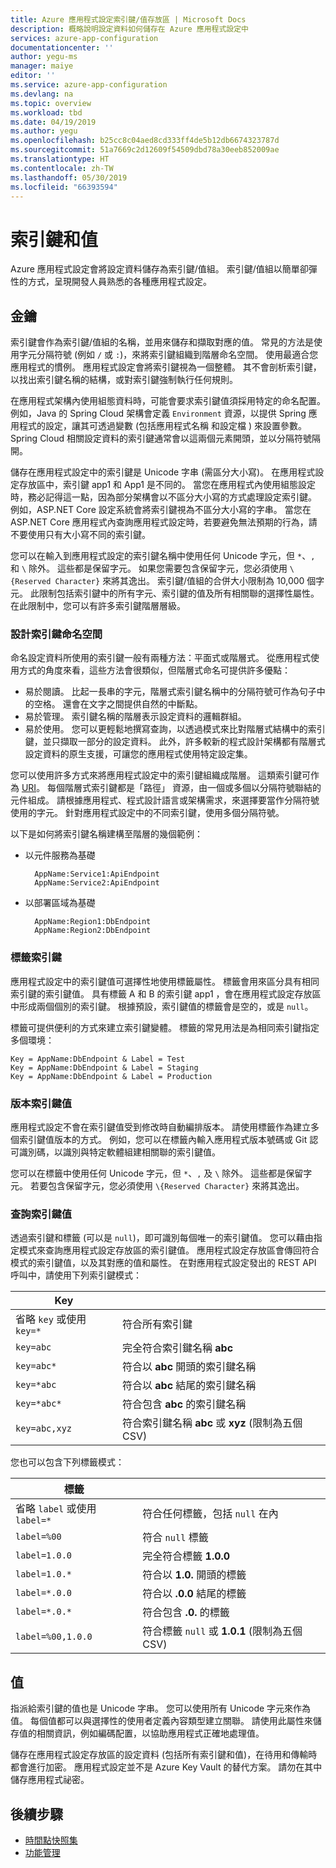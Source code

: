 ```yaml
---
title: Azure 應用程式設定索引鍵/值存放區 | Microsoft Docs
description: 概略說明設定資料如何儲存在 Azure 應用程式設定中
services: azure-app-configuration
documentationcenter: ''
author: yegu-ms
manager: maiye
editor: ''
ms.service: azure-app-configuration
ms.devlang: na
ms.topic: overview
ms.workload: tbd
ms.date: 04/19/2019
ms.author: yegu
ms.openlocfilehash: b25cc8c04aed8cd333ff4de5b12db6674323787d
ms.sourcegitcommit: 51a7669c2d12609f54509dbd78a30eeb852009ae
ms.translationtype: HT
ms.contentlocale: zh-TW
ms.lasthandoff: 05/30/2019
ms.locfileid: "66393594"
---
```

# <a name="keys-and-values"></a>索引鍵和值

Azure 應用程式設定會將設定資料儲存為索引鍵/值組。 索引鍵/值組以簡單卻彈性的方式，呈現開發人員熟悉的各種應用程式設定。

## <a name="keys"></a>金鑰

索引鍵會作為索引鍵/值組的名稱，並用來儲存和擷取對應的值。 常見的方法是使用字元分隔符號 (例如 `/` 或 `:`)，來將索引鍵組織到階層命名空間。 使用最適合您應用程式的慣例。 應用程式設定會將索引鍵視為一個整體。 其不會剖析索引鍵，以找出索引鍵名稱的結構，或對索引鍵強制執行任何規則。

在應用程式架構內使用組態資料時，可能會要求索引鍵值須採用特定的命名配置。 例如，Java 的 Spring Cloud 架構會定義 `Environment` 資源，以提供 Spring 應用程式的設定，讓其可透過變數 (包括應用程式名稱  和設定檔  ) 來設置參數。 Spring Cloud 相關設定資料的索引鍵通常會以這兩個元素開頭，並以分隔符號隔開。

儲存在應用程式設定中的索引鍵是 Unicode 字串 (需區分大小寫)。 在應用程式設定存放區中，索引鍵 app1  和 App1  是不同的。 當您在應用程式內使用組態設定時，務必記得這一點，因為部分架構會以不區分大小寫的方式處理設定索引鍵。 例如，ASP.NET Core 設定系統會將索引鍵視為不區分大小寫的字串。 當您在 ASP.NET Core 應用程式內查詢應用程式設定時，若要避免無法預期的行為，請不要使用只有大小寫不同的索引鍵。

您可以在輸入到應用程式設定的索引鍵名稱中使用任何 Unicode 字元，但 `*`、`,` 和 `\` 除外。 這些都是保留字元。 如果您需要包含保留字元，您必須使用 `\{Reserved Character}` 來將其逸出。 索引鍵/值組的合併大小限制為 10,000 個字元。 此限制包括索引鍵中的所有字元、索引鍵的值及所有相關聯的選擇性屬性。 在此限制中，您可以有許多索引鍵階層層級。

### <a name="design-key-namespaces"></a>設計索引鍵命名空間

命名設定資料所使用的索引鍵一般有兩種方法：平面式或階層式。 從應用程式使用方式的角度來看，這些方法會很類似，但階層式命名可提供許多優點：

* 易於閱讀。 比起一長串的字元，階層式索引鍵名稱中的分隔符號可作為句子中的空格。 還會在文字之間提供自然的中斷點。
* 易於管理。 索引鍵名稱的階層表示設定資料的邏輯群組。
* 易於使用。 您可以更輕鬆地撰寫查詢，以透過模式來比對階層式結構中的索引鍵，並只擷取一部分的設定資料。 此外，許多較新的程式設計架構都有階層式設定資料的原生支援，可讓您的應用程式使用特定設定集。

您可以使用許多方式來將應用程式設定中的索引鍵組織成階層。 這類索引鍵可作為 [URI](https://en.wikipedia.org/wiki/Uniform_Resource_Identifier)。 每個階層式索引鍵都是「路徑」  資源，由一個或多個以分隔符號聯結的元件組成。 請根據應用程式、程式設計語言或架構需求，來選擇要當作分隔符號使用的字元。 針對應用程式設定中的不同索引鍵，使用多個分隔符號。

以下是如何將索引鍵名稱建構至階層的幾個範例：

* 以元件服務為基礎

        AppName:Service1:ApiEndpoint
        AppName:Service2:ApiEndpoint

* 以部署區域為基礎

        AppName:Region1:DbEndpoint
        AppName:Region2:DbEndpoint

### <a name="label-keys"></a>標籤索引鍵

應用程式設定中的索引鍵值可選擇性地使用標籤屬性。 標籤會用來區分具有相同索引鍵的索引鍵值。 具有標籤 A  和 B  的索引鍵 app1  ，會在應用程式設定存放區中形成兩個個別的索引鍵。 根據預設，索引鍵值的標籤會是空的，或是 `null`。

標籤可提供便利的方式來建立索引鍵變體。 標籤的常見用法是為相同索引鍵指定多個環境：

    Key = AppName:DbEndpoint & Label = Test
    Key = AppName:DbEndpoint & Label = Staging
    Key = AppName:DbEndpoint & Label = Production

### <a name="version-key-values"></a>版本索引鍵值

應用程式設定不會在索引鍵值受到修改時自動編排版本。 請使用標籤作為建立多個索引鍵值版本的方式。 例如，您可以在標籤內輸入應用程式版本號碼或 Git 認可識別碼，以識別與特定軟體組建相關聯的索引鍵值。

您可以在標籤中使用任何 Unicode 字元，但 `*`、`,` 及 `\` 除外。 這些都是保留字元。 若要包含保留字元，您必須使用 `\{Reserved Character}` 來將其逸出。

### <a name="query-key-values"></a>查詢索引鍵值

透過索引鍵和標籤 (可以是 `null`)，即可識別每個唯一的索引鍵值。 您可以藉由指定模式來查詢應用程式設定存放區的索引鍵值。 應用程式設定存放區會傳回符合模式的索引鍵值，以及其對應的值和屬性。 在對應用程式設定發出的 REST API 呼叫中，請使用下列索引鍵模式：

| Key | |
|---|---|
| 省略 `key` 或使用 `key=*` | 符合所有索引鍵 |
| `key=abc` | 完全符合索引鍵名稱 **abc** |
| `key=abc*` | 符合以 **abc** 開頭的索引鍵名稱 |
| `key=*abc` | 符合以 **abc** 結尾的索引鍵名稱 |
| `key=*abc*` | 符合包含 **abc** 的索引鍵名稱 |
| `key=abc,xyz` | 符合索引鍵名稱 **abc** 或 **xyz** (限制為五個 CSV) |

您也可以包含下列標籤模式：

| 標籤 | |
|---|---|
| 省略 `label` 或使用 `label=*` | 符合任何標籤，包括 `null` 在內 |
| `label=%00` | 符合 `null` 標籤 |
| `label=1.0.0` | 完全符合標籤 **1.0.0** |
| `label=1.0.*` | 符合以 **1.0.** 開頭的標籤 |
| `label=*.0.0` | 符合以 **.0.0** 結尾的標籤 |
| `label=*.0.*` | 符合包含 **.0.** 的標籤 |
| `label=%00,1.0.0` | 符合標籤 `null` 或 **1.0.1** (限制為五個 CSV) |

## <a name="values"></a>值

指派給索引鍵的值也是 Unicode 字串。 您可以使用所有 Unicode 字元來作為值。 每個值都可以與選擇性的使用者定義內容類型建立關聯。 請使用此屬性來儲存值的相關資訊，例如編碼配置，以協助應用程式正確地處理值。

儲存在應用程式設定存放區的設定資料 (包括所有索引鍵和值)，在待用和傳輸時都會進行加密。 應用程式設定並不是 Azure Key Vault 的替代方案。 請勿在其中儲存應用程式祕密。

## <a name="next-steps"></a>後續步驟

* [時間點快照集](./concept-point-time-snapshot.md)  
* [功能管理](./concept-feature-management.md)  

